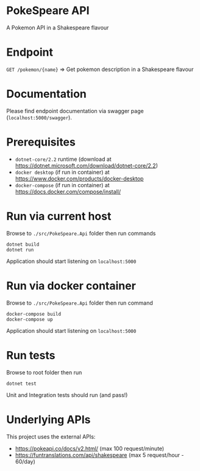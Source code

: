 # PokeSpeare API
A Pokemon API in a Shakespeare flavour

# Endpoint

`GET /pokemon/{name}` => 
Get pokemon description in a Shakespeare flavour

# Documentation

Please find endpoint documentation via swagger page (`localhost:5000/swagger`).

# Prerequisites

* `dotnet-core/2.2` runtime (download at https://dotnet.microsoft.com/download/dotnet-core/2.2)
* `docker desktop` (if run in container) at https://www.docker.com/products/docker-desktop
* `docker-compose` (if run in container) at https://docs.docker.com/compose/install/

# Run via current host

Browse to `./src/PokeSpeare.Api` folder then run commands

`dotnet build`  
`dotnet run`

Application should start listening on `localhost:5000`

# Run via docker container

Browse to `./src/PokeSpeare.Api` folder then run command
 
`docker-compose build`  
`docker-compose up`

Application should start listening on `localhost:5000`

# Run tests

Browse to root folder then run 

`dotnet test`

Unit and Integration tests should run (and pass!)

# Underlying APIs

This project uses the external APIs:

* https://pokeapi.co/docs/v2.html/ (max 100 request/minute)
* https://funtranslations.com/api/shakespeare (max 5 request/hour - 60/day)




